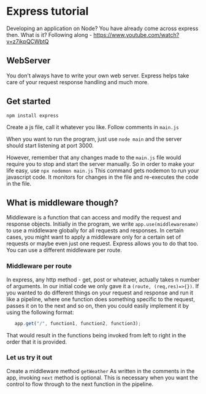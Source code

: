 # Express tutorial

Developing an application on Node? You have already come across express then. What is it?
Following along - https://www.youtube.com/watch?v=z7ikpQCWbtQ

## WebServer

You don't always have to write your own web server. Express helps take care of your request response handling and much more.

## Get started

`npm install express`

Create a js file, call it whatever you like. Follow comments in `main.js`

When you want to run the program, just use `node main` and the server should start listening at port 3000. 

However, remember that any changes made to the `main.js` file would require you to stop and start the server manually. 
So in order to make your life easy, use `npx nodemon main.js`
This command gets nodemon to run your javascript code. It monitors for changes in the file and re-executes the code in the file. 

## What is middleware though?

Middleware is a function that can access and modify the request and response objects. 
Initially in the program, we write `app.use(middlewarename)` to use a middleware globally for all requests and responses. 
In certain cases, you might want to apply a middleware only for a certain set of requests or maybe even just one request. 
Express allows you to do that too. 
You can use a different middleware per route.

### Middleware per route

In express, any http method - get, post or whatever, actually takes n number of arguments. 
In our initial code we only gave it a `(route, (req,res)=>{})`. 
If you wanted to do different things on your request and response and run it like a pipeline, where 
one function does something specific to the request, passes it on to the next and so on, then you could easily implement it by 
using the following format:

```javascript
   app.get("/", function1, function2, function3);
```
That would result in the functions being invoked from left to right in the order that it is provided.

### Let us try it out

Create a middleware method `getWeather`
As written in the comments in the app, invoking `next` method is optional. This is necessary when you want the control to flow through to the 
next function in the pipeline.

